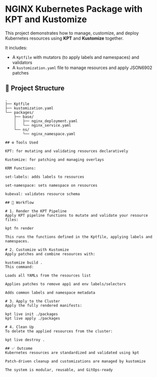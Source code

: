 # NGINX Kubernetes Package with KPT and Kustomize

This project demonstrates how to manage, customize, and deploy Kubernetes resources using **KPT** and **Kustomize** together.

It includes:
- A `Kptfile` with mutators (to apply labels and namespaces) and validators
- A `kustomization.yaml` file to manage resources and apply JSON6902 patches

## 📁 Project Structure

```plaintext
.
├── Kptfile
├── kustomization.yaml
└── packages/
    ├── base/
    │   ├── nginx_deployment.yaml
    │   └── nginx_service.yaml
    └── ns/
        └── nginx_namespace.yaml

## ⚙️ Tools Used

KPT: for mutating and validating resources declaratively

Kustomize: for patching and managing overlays

KRM Functions:

set-labels: adds labels to resources

set-namespace: sets namespace on resources

kubeval: validates resource schema

## 🔁 Workflow

# 1. Render the KPT Pipeline
Apply KPT pipeline functions to mutate and validate your resource files:

kpt fn render

This runs the functions defined in the Kptfile, applying labels and namespaces.

# 2. Customize with Kustomize
Apply patches and combine resources with:

kustomize build .
This command:

Loads all YAMLs from the resources list

Applies patches to remove app1 and env labels/selectors

Adds common labels and namespace metadata

# 3. Apply to the Cluster
Apply the fully rendered manifests:

kpt live init ./packages
kpt live apply ./packages

# 4. Clean Up
To delete the applied resources from the cluster:

kpt live destroy .

## ✅ Outcome
Kubernetes resources are standardized and validated using kpt

Patch-driven cleanup and customizations are managed by kustomize

The system is modular, reusable, and GitOps-ready


